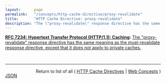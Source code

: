 ```yaml
---
layout:      page
permalink:   "/concepts/http-cache-directive/proxy-revalidate"
title:       "HTTP Cache Directive: proxy-revalidate"
description: "The \"proxy-revalidate\" response directive has the same meaning as the must-revalidate response directive, except that it does not apply to private caches."
---
```


**[RFC 7234: Hypertext Transfer Protocol (HTTP/1.1): Caching](/specs/IETF/RFC/7234 "The Hypertext Transfer Protocol (HTTP) is an application-level protocol for distributed, collaborative, hypertext information systems. This document defines requirements on HTTP caches and the associated header fields that control cache behavior or indicate cacheable response messages."):** [The "proxy-revalidate" response directive has the same meaning as the must-revalidate response directive, except that it does not apply to private caches.](http://tools.ietf.org/html/rfc7234#section-5.2.2.7 "Read documentation for HTTP Cache Directive &#34;proxy-revalidate&#34;")

<br/>
<hr/>

<p style="float : left"><a href="./proxy-revalidate.json" title="JSON representing this particular Web Concept value">JSON</a></p>
<p style="text-align: right">Return to list of all ( <a href="../http-cache-directives">HTTP Cache Directives</a> | <a href="../">Web Concepts</a> )</p>
